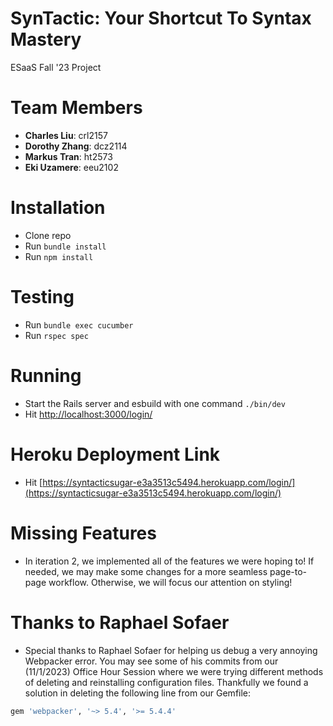 # SynTactic: Your Shortcut To Syntax Mastery
ESaaS Fall '23 Project

# Team Members

- **Charles Liu**: crl2157
- **Dorothy Zhang**: dcz2114
- **Markus Tran**: ht2573
- **Eki Uzamere**: eeu2102

# Installation

- Clone repo
- Run `bundle install`
- Run `npm install`

# Testing

- Run `bundle exec cucumber`
- Run `rspec spec`

# Running

- Start the Rails server and esbuild with one command `./bin/dev`
- Hit [http://localhost:3000/login/](http://localhost:3000/login/)

# Heroku Deployment Link

- Hit [https://syntacticsugar-e3a3513c5494.herokuapp.com/login/](https://syntacticsugar-e3a3513c5494.herokuapp.com/login/)

# Missing Features

- In iteration 2, we implemented all of the features we were hoping to! If needed, we may make some changes for a more seamless page-to-page workflow. Otherwise, we will focus our attention on styling!

# Thanks to Raphael Sofaer

- Special thanks to Raphael Sofaer for helping us debug a very annoying Webpacker error. You may see some of his commits from our (11/1/2023) Office Hour Session where we were trying different methods of deleting and reinstalling configuration files. Thankfully we found a solution in deleting the following line from our Gemfile: 

```ruby
gem 'webpacker', '~> 5.4', '>= 5.4.4'
```
